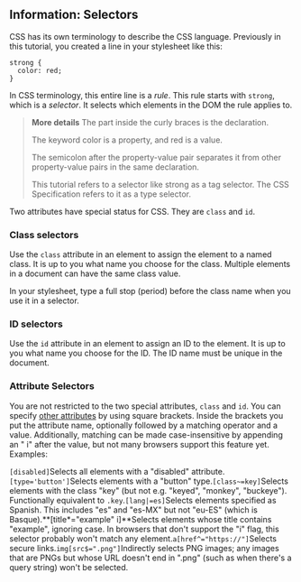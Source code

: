 ## **Information: Selectors**

CSS has its own terminology to describe the CSS language. Previously in this tutorial, you created a line in your stylesheet like this:

```
strong {
  color: red;
}
```

In CSS terminology, this entire line is a _rule_. This rule starts with `strong`, which is a _selector_. It selects which elements in the DOM the rule applies to.

> **More details**
> The part inside the curly braces is the declaration.
> 
> The keyword color is a property, and red is a value.
> 
> The semicolon after the property-value pair separates it from other property-value pairs in the same declaration.
> 
> This tutorial refers to a selector like strong as a tag selector. The CSS Specification refers to it as a type selector.

Two attributes have special status for CSS. They are `class` and `id`.

### Class selectors

Use the `class` attribute in an element to assign the element to a named class. It is up to you what name you choose for the class. Multiple elements in a document can have the same class value.

In your stylesheet, type a full stop \(period\) before the class name when you use it in a selector.

### ID selectors

Use the `id` attribute in an element to assign an ID to the element. It is up to you what name you choose for the ID. The ID name must be unique in the document.

### Attribute Selectors

You are not restricted to the two special attributes, `class` and `id`. You can specify [other attributes](https://developer.mozilla.org/en-US/docs/Web/CSS/Attribute_selectors "/en-US/docs/Web/CSS/Attribute selectors") by using square brackets. Inside the brackets you put the attribute name, optionally followed by a matching operator and a value. Additionally, matching can be made case-insensitive by appending an " i" after the value, but not many browsers support this feature yet. Examples:

`[disabled]`Selects all elements with a "disabled" attribute.`[type='button']`Selects elements with a "button" type.`[class~=key]`Selects elements with the class "key" \(but not e.g. "keyed", "monkey", "buckeye"\). Functionally equivalent to `.key`.`[lang|=es]`Selects elements specified as Spanish. This includes "es" and "es-MX" but not "eu-ES" \(which is Basque\).**\[title\*="example" i\]**Selects elements whose title contains "example", ignoring case. In browsers that don't support the "i" flag, this selector probably won't match any element.`a[href^="https://"]`Selects secure links.`img[src$=".png"]`Indirectly selects PNG images; any images that are PNGs but whose URL doesn't end in ".png" \(such as when there's a query string\) won't be selected.

